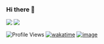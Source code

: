 ### Hi there 👋

<!-- STATS -->
<p align="start">
<img src="https://github-readme-stats-9s8y7kaap-wordllban.vercel.app/api?username=Wordllban&show_icons=true&&theme=jolly" />
<img src="https://github-readme-stats-9s8y7kaap-wordllban.vercel.app/api/top-langs/?username=wordllban&layout=compact&theme=jolly"/>
</p>

<!-- BADGES -->
![Profile Views](https://hits.seeyoufarm.com/api/count/incr/badge.svg?url=https://github.com/Wordllban/&count_bg=%23EB28BE&title_bg=%23555555&icon=&icon_color=%23E7E7E7&title=Profile%20Views)
[![wakatime](https://wakatime.com/badge/user/01a20e69-26f7-4f31-bdbc-15299317e534.svg)](https://wakatime.com/@01a20e69-26f7-4f31-bdbc-15299317e534)
[![image](https://www.codewars.com/users/Wordllban/badges/micro)](https://www.codewars.com/users/Wordllban)
<!--
**Wordllban/Wordllban** is a ✨ _special_ ✨ repository because its `README.md` (this file) appears on your GitHub profile.

Here are some ideas to get you started:

- 🔭 I’m currently working on ...
- 🌱 I’m currently learning ...
- 👯 I’m looking to collaborate on ...
- 🤔 I’m looking for help with ...
- 💬 Ask me about ...
- 📫 How to reach me: ...
- 😄 Pronouns: ...
- ⚡ Fun fact: ...
-->
